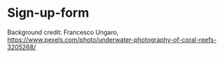 # Sign-up-form

Background credit: Francesco Ungaro, https://www.pexels.com/photo/underwater-photography-of-coral-reefs-3205268/
